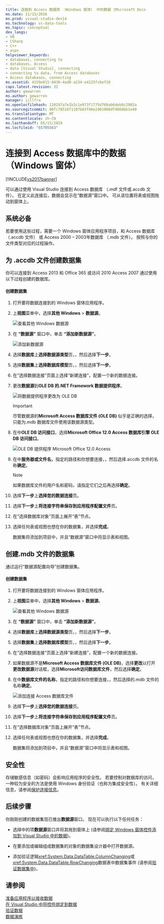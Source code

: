 ```yaml
---
title: 连接到 Access 数据库 （Windows 窗体） 中的数据 |Microsoft Docs
ms.date: 11/15/2016
ms.prod: visual-studio-dev14
ms.technology: vs-data-tools
ms.topic: conceptual
dev_langs:
- VB
- CSharp
- C++
- aspx
helpviewer_keywords:
- databases, connecting to
- databases, Access
- data [Visual Studio], connecting
- connecting to data, from Access databases
- Access databases, connecting
ms.assetid: 4159e815-d430-4ad0-a234-e4125fcbef18
caps.latest.revision: 32
author: gewarren
ms.author: gewarren
manager: jillfra
ms.openlocfilehash: 120297a7e1b3c1e973f1775d769ab6deb8c2902a
ms.sourcegitcommit: 08fc78516f1107b83f46e2401888df4868bb1e40
ms.translationtype: MT
ms.contentlocale: zh-CN
ms.lasthandoff: 05/15/2019
ms.locfileid: "65705563"
---
```

# <a name="connect-to-data-in-an-access-database-windows-forms"></a>连接到 Access 数据库中的数据（Windows 窗体）
[!INCLUDE[vs2017banner](../includes/vs2017banner.md)]

可以通过使用 Visual Studio 连接到 Access 数据库 （.mdf 文件或.accdb 文件）。 在定义此连接后，数据会显示在“数据源”窗口中。 可从该位置将表或视图拖动到窗体上。  
  
## <a name="prerequisites"></a>系统必备  
 若要使用这些过程，需要一个 Windows 窗体应用程序项目，和 Access 数据库 （.accdb 文件） 或 Access 2000 – 2003年数据库 （.mdb 文件）。 按照与你的文件类型对应的过程操作。  
  
## <a name="creating-the-dataset-for-an-accdb-file"></a>为 .accdb 文件创建数据集  
 你可以连接到 Access 2013 和 Office 365 或访问 2010 Access 2007 通过使用以下过程创建的数据库。  
  
#### <a name="to-create-the-dataset"></a>创建数据集  
  
1. 打开要将数据连接到的 Windows 窗体应用程序。  
  
2. 上**视图**菜单中，选择**其他 Windows** > **数据源**。  
  
     ![查看其他 Windows 数据源](../data-tools/media/viewdatasources.png "ViewDataSources")  
  
3. 在 **“数据源”** 窗口中，单击 **“添加新数据源”**。  
  
     ![添加新数据源](../data-tools/media/dataaddnewdatasource.png "dataAddNewDataSource")  
  
4. 选择**数据库**上**选择数据源类型**页，，然后选择**下一步**。  
  
5. 选择**数据集**上**选择数据库模型**页，，然后选择**下一步**。  
  
6. 在“选择数据连接”页面上选择“新建连接”，配置一个新的数据连接。  
  
7. 更改**数据源**到**OLE DB 的.NET Framework 数据提供程序**。  
  
     ![将数据提供程序更改为 OLE DB](../data-tools/media/datachangedatasourceoledb.png "dataChangeDataSourceOLEDB")  
  
    > [!IMPORTANT]
    > 尽管数据源的**Microsoft Access 数据库文件 (OLE DB)** 似乎是正确的选择，只能为.mdb 数据库文件使用该数据源类型。  
  
8. 在中**OLE DB 访问接口**，选择**Microsoft Office 12.0 Access 数据库引擎 OLE DB 访问接口**。  
  
     ![OLE DB 提供程序 Microsoft Office 12.0 Access](../data-tools/media/dataoledbprovideroffice12access.png "dataOLEDBProviderOffice12Access")  
  
9. 在中**服务器或文件名**，指定的路径和你想要连接，，然后选择.accdb 文件的名称**确定**。  
  
    > [!NOTE]
    > 如果数据库文件的用户名和密码，请指定它们之后再选择**确定**。  
  
10. 选择**下一步**上**选择您的数据连接**页。  
  
11. 选择**下一步**上**将连接字符串保存到应用程序配置文件**页。  
  
12. 在“选择数据库对象”页面上展开“表”节点。  
  
13. 选择任何表或视图也想在你的数据集，并选择**完成**。  
  
     数据集将添加到项目中，并且“数据源”窗口中将显示表和视图。  
  
## <a name="creating-the-dataset-for-an-mdb-file"></a>创建.mdb 文件的数据集  
 通过运行“数据源配置向导”创建数据集。  
  
#### <a name="to-create-the-dataset"></a>创建数据集  
  
1. 打开要将数据连接到的 Windows 窗体应用程序。  
  
2. 上**视图**菜单中，选择**其他 Windows** > **数据源**。  
  
     ![查看其他 Windows 数据源](../data-tools/media/viewdatasources.png "ViewDataSources")  
  
3. 在 **“数据源”** 窗口中，单击 **“添加新数据源”**。  
  
4. 选择**数据库**上**选择数据源类型**页，，然后选择**下一步**。  
  
5. 选择**数据集**上**选择数据库模型**页，，然后选择**下一步**。  
  
6. 在“选择数据连接”页面上选择“新建连接”，配置一个新的数据连接。  
  
7. 如果数据源不是**Microsoft Access 数据库文件 (OLE DB)**，选择**更改**以打开**更改数据源**对话框，选择**Microsoft访问数据库文件**，然后选择**确定**。  
  
8. 在中**数据库文件的名称**，指定的路径和你想要连接，，然后选择的.mdb 文件的名称**确定**。  
  
     ![添加连接 Access 数据库文件](../data-tools/media/dataaddconnectionaccessmdb.png "dataAddConnectionAccessMDB")  
  
9. 选择**下一步**上**选择您的数据连接**页。  
  
10. 选择**下一步**上**将连接字符串保存到应用程序配置文件**页。  
  
11. 在“选择数据库对象”页面上展开“表”节点。  
  
12. 选择任何表或视图也想在你的数据集，并选择**完成**。  
  
     数据集将添加到项目中，并且“数据源”窗口中将显示表和视图。  
  
## <a name="security"></a>安全性  
 存储敏感信息（如密码）会影响应用程序的安全性。 若要控制对数据库的访问，一种较为安全的方法是使用 Windows 身份验证（也称为集成安全性）。 有关详细信息，请参阅[保护连接信息](https://msdn.microsoft.com/library/1471f580-bcd4-4046-bdaf-d2541ecda2f4)。  
  
## <a name="next-steps"></a>后续步骤  
 你刚刚创建的数据集现已推出**数据源**窗口。 现在可以执行以下任何任务：  
  
- 选择中的项**数据源**窗口并将其拖到窗体上 (请参阅[绑定 Windows 窗体控件添加到 Visual Studio 中的数据](../data-tools/bind-windows-forms-controls-to-data-in-visual-studio.md))。  
  
- 在要添加或编辑组成数据集的对象的数据集设计器中打开数据源。  
  
- 添加验证逻辑<xref:System.Data.DataTable.ColumnChanging>或<xref:System.Data.DataTable.RowChanging>数据表中数据集事件 (请参阅[验证数据集中](../data-tools/validate-data-in-datasets.md))。  
  
## <a name="see-also"></a>请参阅

 [准备应用程序以接收数据](https://msdn.microsoft.com/library/c17bdb7e-c234-4f2f-9582-5e55c27356ad)   
 [在 Visual Studio 中将控件绑定到数据](../data-tools/bind-controls-to-data-in-visual-studio.md)   
 [验证数据](https://msdn.microsoft.com/library/b3a9ee4e-5d4d-4411-9c56-c811f2b4ee7e)   
 [数据演练](https://msdn.microsoft.com/library/15a88fb8-3bee-4962-914d-7a1f8bd40ec4)